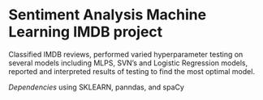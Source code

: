 # Sentiment Analysis Machine Learning IMDB project 
Classified IMDB reviews, performed varied hyperparameter testing on several models including MLPS, SVN’s and Logistic Regression models, reported and interpreted results of testing to find the most optimal model.

*Dependencies*
using SKLEARN, panndas, and spaCy
